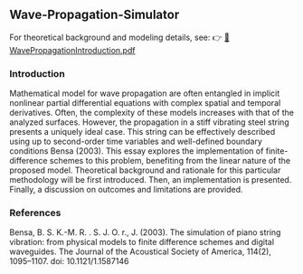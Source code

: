 ## Wave-Propagation-Simulator
For theoretical background and modeling details, see:
👉 [📄 WavePropagationIntroduction.pdf](./WavePropagationIntroduction.pdf)
### Introduction
Mathematical model for wave propagation are often entangled in implicit nonlinear partial
differential equations with complex spatial and temporal derivatives. Often, the complexity 
of these models increases with that of the analyzed surfaces. However, the propagation
in a stiff vibrating steel string presents a uniquely ideal case. This string can be effectively
described using up to second-order time variables and well-defined boundary conditions
Bensa (2003). This essay explores the implementation of finite-difference schemes to this
problem, benefiting from the linear nature of the proposed model. Theoretical background
and rationale for this particular methodology will be first introduced. Then, an implementation 
is presented. Finally, a discussion on outcomes and limitations are provided.

### References
Bensa, B. S. K.-M. R. . S. J. O. r., J. (2003). The simulation of piano string vibration: from
physical models to finite difference schemes and digital waveguides. 
The Journal of
the Acoustical Society of America, 114(2), 1095–1107. doi: 10.1121/1.1587146
